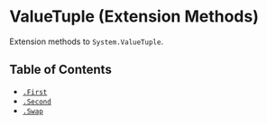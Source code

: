 # ValueTuple (Extension Methods)

Extension methods to `System.ValueTuple`.

## Table of Contents

* [`.First`](./First.md)
* [`.Second`](./Second.md)
* [`.Swap`](./Swap.md)
